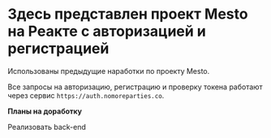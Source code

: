 # Здесь представлен проект Mesto на Реакте с авторизацией и регистрацией

Использованы предыдущие наработки по проекту Mesto.

Все запросы на авторизацию, регистрацию и проверку токена работают через сервис `https://auth.nomoreparties.co`.

**Планы на доработку**

Реализовать back-end
